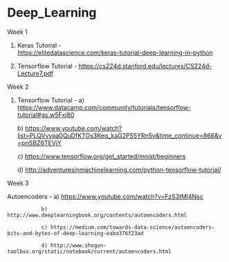 # Deep_Learning 

Week 1 

1) Keras Tutorial      -  
       https://elitedatascience.com/keras-tutorial-deep-learning-in-python

2) Tensorflow Tutorial - 
       https://cs224d.stanford.edu/lectures/CS224d-Lecture7.pdf

Week 2

1) Tensorflow Tutorial - 
    a) https://www.datacamp.com/community/tutorials/tensorflow-tutorial#gs.w5Fxj80

    b) https://www.youtube.com/watch?list=PLQVvvaa0QuDfKTOs3Keq_kaG2P55YRn5v&time_continue=866&v=pnSBZ6TEVjY
    
    c) https://www.tensorflow.org/get_started/mnist/beginners
    
    d) http://adventuresinmachinelearning.com/python-tensorflow-tutorial/

Week 3

Autoencoders - a) https://www.youtube.com/watch?v=FzS3tMl4Nsc

               b) http://www.deeplearningbook.org/contents/autoencoders.html
               
               c) https://medium.com/towards-data-science/autoencoders-bits-and-bytes-of-deep-learning-eaba376f23ad
               
               d) http://www.shogun-toolbox.org/static/notebook/current/autoencoders.html
